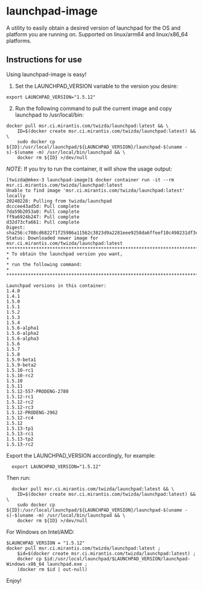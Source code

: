 # launchpad-image
A utility to easily obtain a desired version of launchpad for the OS and platform you are running on.  Supported on linux/arm64 and linux/x86_64 platforms.

## Instructions for use
Using launchpad-image is easy!
1. Set the LAUNCHPAD_VERSION variable to the version you desire:
```
export LAUNCHPAD_VERSION="1.5.12"
```
2. Run the following command to pull the current image and copy launchpad to /usr/local/bin:
```
docker pull msr.ci.mirantis.com/twizda/launchpad:latest && \
    ID=$(docker create msr.ci.mirantis.com/twizda/launchpad:latest) && \
    sudo docker cp ${ID}:/usr/local/launchpad/${LAUNCHPAD_VERSION}/launchpad-$(uname -s)-$(uname -m) /usr/local/bin/launchpad && \
    docker rm ${ID} >/dev/null
```

*NOTE*: If you try to run the container, it will show the usage output:
```
[twizda@mkex-3 launchpad-image]$ docker container run -it --rm msr.ci.mirantis.com/twizda/launchpad:latest
Unable to find image 'msr.ci.mirantis.com/twizda/launchpad:latest' locally
20240228: Pulling from twizda/launchpad
dcccee43ad5d: Pull complete
7da59b2053a0: Pull complete
ff9a6924b247: Pull complete
d32d73cfa661: Pull complete
Digest: sha256:c708cd6822f1f25986a11562c3823d9a2281eee9258da6ffeef10c498231df3c
Status: Downloaded newer image for msr.ci.mirantis.com/twizda/launchpad:latest
*******************************************************************************
* To obtain the launchpad version you want,                                   *
* run the following command:                                                  *
*******************************************************************************

Launchpad versions in this container:
1.4.0
1.4.1
1.5.0
1.5.1
1.5.2
1.5.3
1.5.4
1.5.6-alpha1
1.5.6-alpha2
1.5.6-alpha3
1.5.6
1.5.7
1.5.8
1.5.9-beta1
1.5.9-beta2
1.5.10-rc1
1.5.10-rc2
1.5.10
1.5.11
1.5.12-557-PRODENG-2780
1.5.12-rc1
1.5.12-rc2
1.5.12-rc3
1.5.12-PRODENG-2962
1.5.12-rc4
1.5.12
1.5.13-tp1
1.5.13-rc1
1.5.13-tp2
1.5.13-rc2
```

Export the LAUNCHPAD_VERSION accordingly, for example:
```
  export LAUNCHPAD_VERSION="1.5.12"
```

Then run:
```
  docker pull msr.ci.mirantis.com/twizda/launchpad:latest && \
    ID=$(docker create msr.ci.mirantis.com/twizda/launchpad:latest) && \
    sudo docker cp ${ID}:/usr/local/launchpad/${LAUNCHPAD_VERSION}/launchpad-$(uname -s)-$(uname -m) /usr/local/bin/launchpad && \
    docker rm ${ID} >/dev/null
```
For Windows on Intel/AMD:
```
$LAUNCHPAD_VERSION = "1.5.12"
docker pull msr.ci.mirantis.com/twizda/launchpad:latest ;
    $id=$(docker create msr.ci.mirantis.com/twizda/launchpad:latest) ;
    docker cp $id:/usr/local/launchpad/$LAUNCHPAD_VERSION/launchpad-Windows-x86_64 launchpad.exe ;
    (docker rm $id | out-null)
```

Enjoy!

